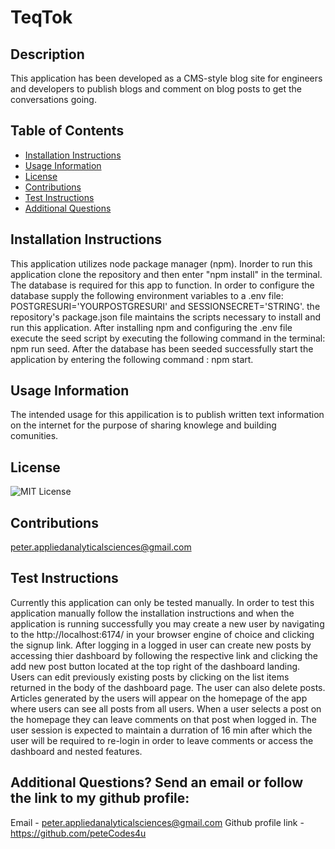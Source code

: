 # TeqTok

## Description
This application has been developed as a CMS-style blog site for engineers and developers to publish blogs and comment on blog posts to get the conversations going. 

## Table of Contents
- [Installation Instructions](#Installation-Instructions)
- [Usage Information](#Usage-Information)
- [License](#License)
- [Contributions](#Contributions)
- [Test Instructions](#Test-Instructions)
- [Additional Questions](#additional-questions-send-an-email-or-follow-the-link-to-my-github-profile)

## Installation Instructions
This application utilizes node package manager (npm). Inorder to run this application clone the repository and then enter "npm install" in the terminal. The database is required  for this app to function. In order to configure the database supply the following environment variables to a .env file: POSTGRESURI='YOURPOSTGRESURI' and SESSIONSECRET='STRING'. the repository's package.json file maintains the scripts necessary to install and run this application. After installing npm and configuring the .env file execute the seed script by executing the following command in the terminal: npm run seed. After the database has been seeded successfully start the application by entering the following command : npm start.

## Usage Information
The intended usage for this appilication is to publish written text information on the internet for the purpose of sharing knowlege and building comunities.

## License
![MIT License](https://img.shields.io/badge/License-MIT-yellow.svg)

## Contributions
peter.appliedanalyticalsciences@gmail.com

## Test Instructions
Currently this application can only be tested manually. In order to test this application manually follow the installation instructions and when the application is running successfully you may create a new user by navigating to the http://localhost:6174/ in your browser engine of choice and clicking the signup link. After logging in a logged in user can create new posts by accessing thier dashboard by following the respective link and clicking the add new post button located at the top right of the dashboard landing. Users can edit previously existing posts by clicking on the list items returned in the body of the dashboard page. The user can also delete posts. Articles generated by the users will appear on the homepage of the app where users can see all posts from all users. When a user selects a post on the homepage they can leave comments on that post when logged in. The user session is expected to maintain a durration of 16 min after which the user will be required to re-login in order to leave comments or access the dashboard and nested features.

## Additional Questions? Send an email or follow the link to my github profile:
Email - peter.appliedanalyticalsciences@gmail.com 
Github profile link - https://github.com/peteCodes4u